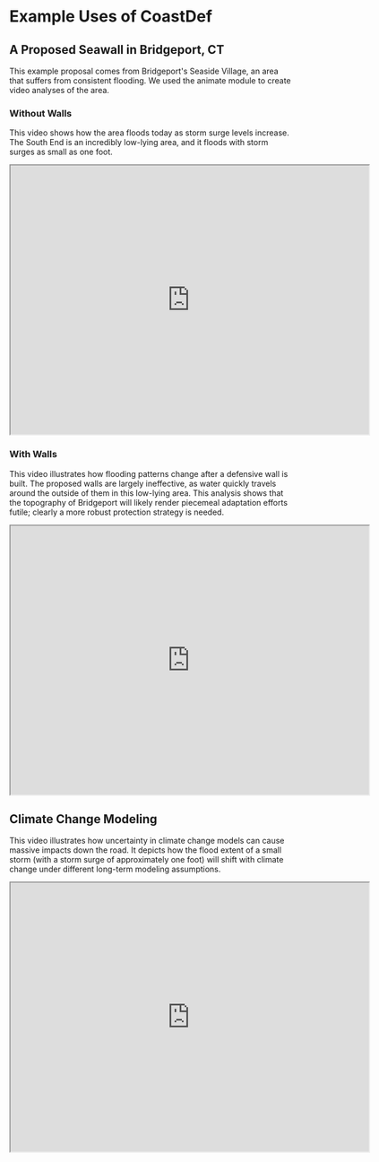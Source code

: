 
# Example Uses of CoastDef

## A Proposed Seawall in Bridgeport, CT

This example proposal comes from Bridgeport's Seaside Village, an area that suffers from consistent flooding. We used the animate module to create video analyses of the area.

### Without Walls

This video shows how the area floods today as storm surge levels increase. The South End is an incredibly low-lying area, and it floods with storm surges as small as one foot.

<div class="video-container"><iframe src="https://drive.google.com/file/d/14kjKVtHsKvgXjFv_zltGBmlOnt6Wuf9_/preview" width="640" height="480"></iframe>
</iframe></div>

### With Walls

This video illustrates how flooding patterns change after a defensive wall is built. The proposed walls are largely ineffective, as water quickly travels around the outside of them in this low-lying area. This analysis shows that the topography of Bridgeport will likely render piecemeal adaptation efforts futile; clearly a more robust protection strategy is needed.

<div class="video-container"><iframe src="https://drive.google.com/file/d/14-y3bXSMuafrguaT3kQMU8Hpz2nmx8FM/preview" width="640" height="480"></iframe></div>

## Climate Change Modeling

This video illustrates how uncertainty in climate change models can cause massive impacts down the road. It depicts how the flood extent of a small storm (with a storm surge of approximately one foot) will shift with climate change under different long-term modeling assumptions.

<div class="video-container"><iframe src="https://drive.google.com/file/d/1C3Ahy7rBEHPJPNO-KQXx2DD5broqWE0Z/preview" width="640" height="480"></iframe></div>

